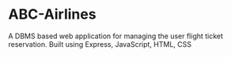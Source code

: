 # ABC-Airlines
A  DBMS based web application for managing the user flight ticket reservation. Built using Express, JavaScript, HTML, CSS
